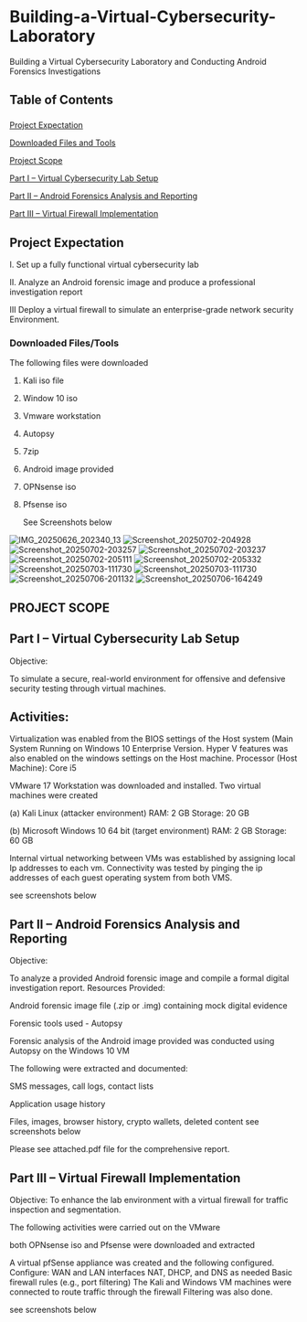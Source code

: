 #  Building-a-Virtual-Cybersecurity-Laboratory

Building a Virtual Cybersecurity Laboratory and Conducting Android Forensics Investigations

## Table of Contents
### 
[Project Expectation](Project-Expectation)

[Downloaded Files and Tools](Downloaded-Files-and-Tools)

[Project Scope](Project-Scope)

[Part I – Virtual Cybersecurity Lab Setup](Part-I–Virtual-Cybersecurity-Lab-Setup)

[Part II – Android Forensics Analysis and Reporting](Part-II–Android-Forensics-Analysis-and-Reporting)

[Part III – Virtual Firewall Implementation](Part-III–Virtual-Firewall-Implementation)

## Project Expectation
I. Set up a fully functional virtual cybersecurity lab

II. Analyze an Android forensic image and produce a professional investigation report

III Deploy a virtual firewall to simulate an enterprise-grade network security Environment.


### Downloaded Files/Tools

The following files were downloaded 
1. Kali iso file 
2. Window 10 iso 
3. Vmware workstation 
4. Autopsy 
5. 7zip
6. Android image provided
7. OPNsense iso
8. Pfsense iso

   See Screenshots below

![IMG_20250626_202340_13](https://github.com/user-attachments/assets/c32d3781-690a-44d5-bc7b-4374cdec459a)
![Screenshot_20250702-204928](https://github.com/user-attachments/assets/a724f525-8ff7-42a4-ad34-fe84fe69dc80)
![Screenshot_20250702-203257](https://github.com/user-attachments/assets/0e15065d-0cb5-465e-afc2-834e006f0a77)
![Screenshot_20250702-203237](https://github.com/user-attachments/assets/fc9d015d-b227-48cd-abd5-6b60a2662d98)
![Screenshot_20250702-205111](https://github.com/user-attachments/assets/d48a9a34-a5d2-4bd6-9f73-4320ad43a692)
![Screenshot_20250702-205332](https://github.com/user-attachments/assets/d3a5c294-dba2-4620-a37c-72c2f0b7f22e)
![Screenshot_20250703-111730](https://github.com/user-attachments/assets/b6835eb3-c926-4dad-9ddd-d69edde68f23)
![Screenshot_20250703-111730](https://github.com/user-attachments/assets/53e0f416-72a4-4267-99c5-11566bfcd06c)
![Screenshot_20250706-201132](https://github.com/user-attachments/assets/e7ea5a91-7988-4c66-8658-8b5e76e8facc)
![Screenshot_20250706-164249](https://github.com/user-attachments/assets/1bb1ebd7-5e27-489b-a596-59967c31655f)








## PROJECT SCOPE

## Part I – Virtual Cybersecurity Lab Setup

Objective:

To simulate a secure, real-world environment for offensive and defensive security testing through virtual machines.

## Activities:

Virtualization was enabled from the BIOS settings of the Host system (Main System Running on Windows 10 Enterprise Version. Hyper V features was also enabled on the windows settings on the Host machine.
Processor (Host Machine): Core i5

VMware 17 Workstation was downloaded and installed.
Two virtual machines were created

(a) Kali Linux (attacker environment)
RAM: 2 GB
Storage: 20 GB

(b) Microsoft Windows 10 64 bit  (target environment)
RAM: 2 GB
Storage: 60 GB

Internal virtual networking between VMs was established by assigning local Ip addresses to each vm.
Connectivity was tested by pinging the ip addresses of each guest operating system from both VMS.

see screenshots below 



## Part II – Android Forensics Analysis and Reporting

Objective:

To analyze a provided Android forensic image and compile a formal digital investigation report.
Resources Provided:

Android forensic image file (.zip or .img) containing mock digital evidence

Forensic tools used -  Autopsy

Forensic analysis of the Android image provided was conducted using Autopsy on the Windows 10 VM

The following were extracted and documented:

SMS messages, call logs, contact lists

Application usage history

Files, images, browser history, crypto wallets, deleted content
see screenshots below 



Please see attached.pdf file for the comprehensive report.

## Part III – Virtual Firewall Implementation

Objective:
To enhance the lab environment with a virtual firewall for traffic inspection and segmentation.

The following activities were carried out on the VMware

both OPNsense iso and Pfsense were downloaded and extracted

A virtual pfSense appliance was created and the following configured. Configure:
WAN and LAN interfaces
NAT, DHCP, and DNS as needed
Basic firewall rules (e.g., port filtering)
The Kali and Windows VM machines were connected to route traffic through the firewall
Filtering was also done.

see screenshots below 


